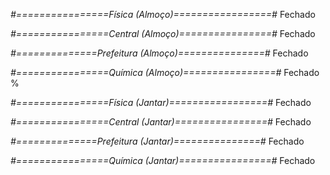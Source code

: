 
*#================Física (Almoço)=================#*
Fechado

*#================Central (Almoço)================#*
Fechado

*#==============Prefeitura (Almoço)===============#*
Fechado

*#================Química (Almoço)================#*
Fechado
%

*#================Física (Jantar)=================#*
Fechado

*#================Central (Jantar)================#*
Fechado

*#==============Prefeitura (Jantar)===============#*
Fechado

*#================Química (Jantar)================#*
Fechado
